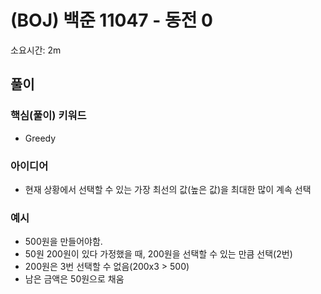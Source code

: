 # (BOJ) 백준 11047 - 동전 0
소요시간: 2m

## 풀이
### 핵심(풀이) 키워드
- Greedy

### 아이디어
- 현재 상황에서 선택할 수 있는 가장 최선의 값(높은 값)을 최대한 많이 계속 선택
### 예시
- 500원을 만들어야함.
- 50원 200원이 있다 가정했을 때, 200원을 선택할 수 있는 만큼 선택(2번)
- 200원은 3번 선택할 수 없음(200x3 > 500)
- 남은 금액은 50원으로 채움